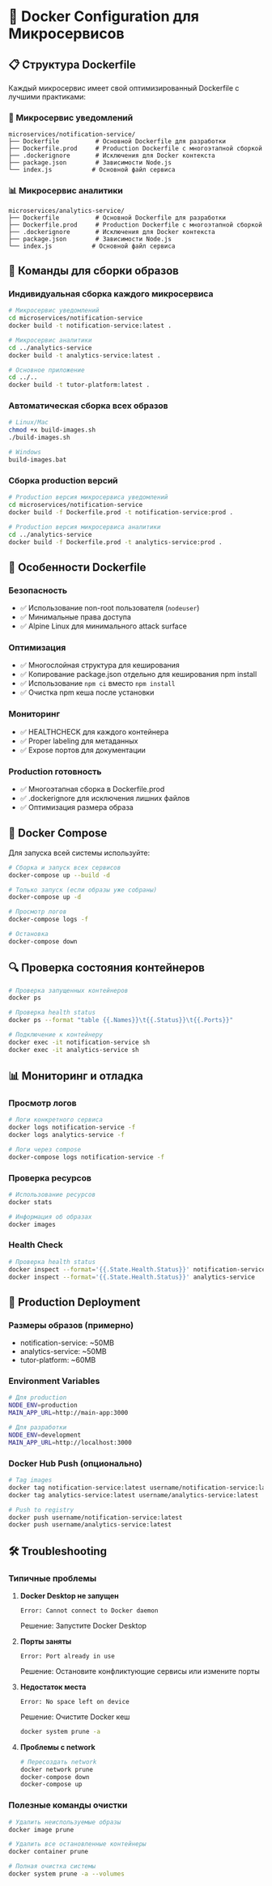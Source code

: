# 🐳 Docker Configuration для Микросервисов

## 📋 Структура Dockerfile

Каждый микросервис имеет свой оптимизированный Dockerfile с лучшими практиками:

### 🔔 Микросервис уведомлений
```
microservices/notification-service/
├── Dockerfile          # Основной Dockerfile для разработки
├── Dockerfile.prod     # Production Dockerfile с многоэтапной сборкой
├── .dockerignore       # Исключения для Docker контекста
├── package.json        # Зависимости Node.js
└── index.js           # Основной файл сервиса
```

### 📊 Микросервис аналитики
```
microservices/analytics-service/
├── Dockerfile          # Основной Dockerfile для разработки
├── Dockerfile.prod     # Production Dockerfile с многоэтапной сборкой
├── .dockerignore       # Исключения для Docker контекста
├── package.json        # Зависимости Node.js
└── index.js           # Основной файл сервиса
```

## 🚀 Команды для сборки образов

### Индивидуальная сборка каждого микросервиса

```bash
# Микросервис уведомлений
cd microservices/notification-service
docker build -t notification-service:latest .

# Микросервис аналитики
cd ../analytics-service
docker build -t analytics-service:latest .

# Основное приложение
cd ../..
docker build -t tutor-platform:latest .
```

### Автоматическая сборка всех образов

```bash
# Linux/Mac
chmod +x build-images.sh
./build-images.sh

# Windows
build-images.bat
```

### Сборка production версий

```bash
# Production версия микросервиса уведомлений
cd microservices/notification-service
docker build -f Dockerfile.prod -t notification-service:prod .

# Production версия микросервиса аналитики
cd ../analytics-service
docker build -f Dockerfile.prod -t analytics-service:prod .
```

## 🔧 Особенности Dockerfile

### Безопасность
- ✅ Использование non-root пользователя (`nodeuser`)
- ✅ Минимальные права доступа
- ✅ Alpine Linux для минимального attack surface

### Оптимизация
- ✅ Многослойная структура для кеширования
- ✅ Копирование package.json отдельно для кеширования npm install
- ✅ Использование `npm ci` вместо `npm install`
- ✅ Очистка npm кеша после установки

### Мониторинг
- ✅ HEALTHCHECK для каждого контейнера
- ✅ Proper labeling для метаданных
- ✅ Expose портов для документации

### Production готовность
- ✅ Многоэтапная сборка в Dockerfile.prod
- ✅ .dockerignore для исключения лишних файлов
- ✅ Оптимизация размера образа

## 🐳 Docker Compose

Для запуска всей системы используйте:

```bash
# Сборка и запуск всех сервисов
docker-compose up --build -d

# Только запуск (если образы уже собраны)
docker-compose up -d

# Просмотр логов
docker-compose logs -f

# Остановка
docker-compose down
```

## 🔍 Проверка состояния контейнеров

```bash
# Проверка запущенных контейнеров
docker ps

# Проверка health status
docker ps --format "table {{.Names}}\t{{.Status}}\t{{.Ports}}"

# Подключение к контейнеру
docker exec -it notification-service sh
docker exec -it analytics-service sh
```

## 📊 Мониторинг и отладка

### Просмотр логов
```bash
# Логи конкретного сервиса
docker logs notification-service -f
docker logs analytics-service -f

# Логи через compose
docker-compose logs notification-service -f
```

### Проверка ресурсов
```bash
# Использование ресурсов
docker stats

# Информация об образах
docker images
```

### Health Check
```bash
# Проверка health status
docker inspect --format='{{.State.Health.Status}}' notification-service
docker inspect --format='{{.State.Health.Status}}' analytics-service
```

## 🚀 Production Deployment

### Размеры образов (примерно)
- notification-service: ~50MB
- analytics-service: ~50MB  
- tutor-platform: ~60MB

### Environment Variables
```bash
# Для production
NODE_ENV=production
MAIN_APP_URL=http://main-app:3000

# Для разработки
NODE_ENV=development
MAIN_APP_URL=http://localhost:3000
```

### Docker Hub Push (опционально)
```bash
# Tag images
docker tag notification-service:latest username/notification-service:latest
docker tag analytics-service:latest username/analytics-service:latest

# Push to registry
docker push username/notification-service:latest
docker push username/analytics-service:latest
```

## 🛠️ Troubleshooting

### Типичные проблемы

1. **Docker Desktop не запущен**
   ```
   Error: Cannot connect to Docker daemon
   ```
   Решение: Запустите Docker Desktop

2. **Порты заняты**
   ```
   Error: Port already in use
   ```
   Решение: Остановите конфликтующие сервисы или измените порты

3. **Недостаток места**
   ```
   Error: No space left on device
   ```
   Решение: Очистите Docker кеш
   ```bash
   docker system prune -a
   ```

4. **Проблемы с network**
   ```bash
   # Пересоздать network
   docker network prune
   docker-compose down
   docker-compose up
   ```

### Полезные команды очистки
```bash
# Удалить неиспользуемые образы
docker image prune

# Удалить все остановленные контейнеры
docker container prune

# Полная очистка системы
docker system prune -a --volumes
```